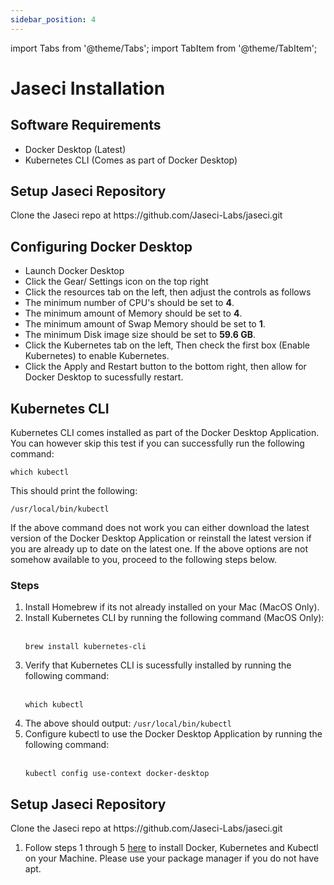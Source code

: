 ```yaml
---
sidebar_position: 4
---
```


import Tabs from '@theme/Tabs';
import TabItem from '@theme/TabItem';

# Jaseci Installation

## Software Requirements

- Docker Desktop (Latest)
- Kubernetes CLI (Comes as part of Docker Desktop)



<Tabs>
  <TabItem value="macos-and-windows-wsl" label="MacOS and Windows (WSL)" default>
    <h2>Setup Jaseci Repository</h2>
    <p>Clone the Jaseci repo at https://github.com/Jaseci-Labs/jaseci.git</p>
    <h2>Configuring Docker Desktop</h2>
    <ul>
        <li>Launch Docker Desktop</li>
        <li>Click the Gear/ Settings icon on the top right</li>
        <li>Click the resources tab on the left, then adjust the controls as follows</li>
        <li>The minimum number of CPU's should be set to <strong>4</strong>.</li>
        <li>The minimum amount of Memory should be set to <strong>4</strong>.</li>
        <li>The minimum amount of Swap Memory should be set to <strong>1</strong>.</li>
        <li>The minimum Disk image size should be set to <strong>59.6 GB</strong>.</li>
        <li>Click the Kubernetes tab on the left, Then check the first box (Enable Kubernetes) to enable Kubernetes.</li>
        <li>Click the Apply and Restart button to the bottom right, then allow for Docker Desktop to sucessfully restart.</li>
    </ul>
    <h2>Kubernetes CLI</h2>
    <p>Kubernetes CLI comes installed as part of the Docker Desktop Application. You can however skip this test if you can successfully run the following command:</p>
    <pre><code>which kubectl</code></pre>
    <p>This should print the following:</p>
    <pre><code>/usr/local/bin/kubectl</code></pre>
    <p>If the above command does not work you can either download the latest version of the Docker Desktop Application or reinstall the latest version if you are already up to date on the latest one. If the above options are not somehow available to you, proceed to the following steps below.</p>
    <h3>Steps</h3>
    <ol>
        <li>Install Homebrew if its not already installed on your Mac (MacOS Only).</li>
        <li>Install Kubernetes CLI by running the following command (MacOS Only):</li>
        <br/>
        <pre><code>brew install kubernetes-cli</code></pre>
        <li>Verify that Kubernetes CLI is sucessfully installed by running the following command:</li>
        <br/>
        <pre><code>which kubectl</code></pre>
        <li>The above should output: <code>/usr/local/bin/kubectl</code></li>
        <li>Configure kubectl to use the Docker Desktop Application by running the following command:</li>
        <br/>
        <pre><code>kubectl config use-context docker-desktop</code></pre>
    </ol>
  </TabItem>
  <TabItem value="linux" label="Linux">
    <h2>Setup Jaseci Repository</h2>
    <p>Clone the Jaseci repo at https://github.com/Jaseci-Labs/jaseci.git</p>
    <ol>
        <li>Follow steps 1 through 5 <a href="https://phoenixnap.com/kb/install-kubernetes-on-ubuntu">here</a> to install Docker, Kubernetes and Kubectl on your Machine. Please use your package manager if you do not have apt.</li>
    </ol>
  </TabItem>
</Tabs>

